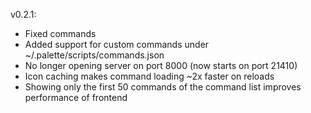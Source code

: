 v0.2.1:

- Fixed commands
- Added support for custom commands under ~/.palette/scripts/commands.json
- No longer opening server on port 8000 (now starts on port 21410)
- Icon caching makes command loading ~2x faster on reloads
- Showing only the first 50 commands of the command list improves performance of frontend